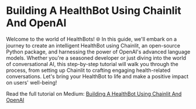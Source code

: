 # Building A HealthBot Using Chainlit And OpenAI

Welcome to the world of HealthBots! 🌐 In this guide, we'll embark on a journey to create an intelligent HealthBot using Chainlit, an open-source Python package, and harnessing the power of OpenAI's advanced language models. Whether you're a seasoned developer or just diving into the world of conversational AI, this step-by-step tutorial will walk you through the process, from setting up Chainlit to crafting engaging health-related conversations. Let's bring your HealthBot to life and make a positive impact on users' well-being!

Read the full tutorial on Medium: [Building A HealthBot Using Chainlit And OpenAI](https://medium.com/@oluseyejeremiah/building-a-healthbot-using-chainlit-and-openai-6f131f5e4b66)
